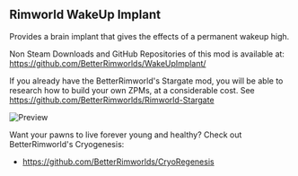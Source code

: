 ## Rimworld WakeUp Implant ##

Provides a brain implant that gives the effects of a permanent wakeup high.

Non Steam Downloads and GitHub Repositories of this mod is available at: https://github.com/BetterRimworlds/WakeUpImplant/

If you already have the BetterRimworld's Stargate mod, you will be able to research how to build your own ZPMs, at a considerable
cost. See https://github.com/BetterRimworlds/Rimworld-Stargate

![Preview](https://github.com/BetterRimworlds/WakeUpImplant/assets/1125541/9c2f4c0f-2b1b-48f3-9792-aab89a643032)

Want your pawns to live forever young and healthy? Check out BetterRimworld's Cryogenesis:
* https://github.com/BetterRimworlds/CryoRegenesis

